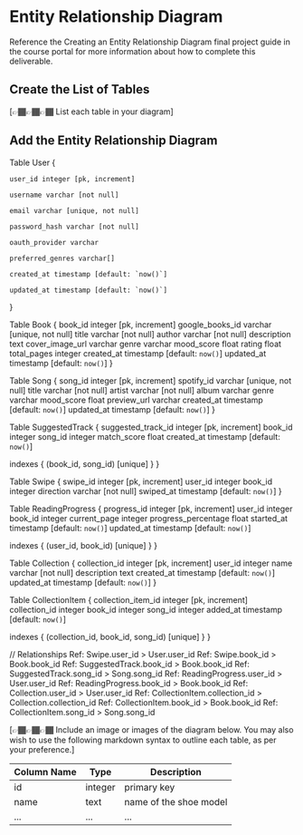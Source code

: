 # Entity Relationship Diagram

Reference the Creating an Entity Relationship Diagram final project guide in the course portal for more information about how to complete this deliverable.

## Create the List of Tables

[👉🏾👉🏾👉🏾 List each table in your diagram]

## Add the Entity Relationship Diagram

Table User {

    user_id integer [pk, increment]

    username varchar [not null]
  
    email varchar [unique, not null]
    
    password_hash varchar [not null]
    
    oauth_provider varchar
    
    preferred_genres varchar[]
    
    created_at timestamp [default: `now()`]
    
    updated_at timestamp [default: `now()`]
}

Table Book {
  book_id integer [pk, increment]
  google_books_id varchar [unique, not null]
  title varchar [not null]
  author varchar [not null]
  description text
  cover_image_url varchar
  genre varchar
  mood_score float
  rating float
  total_pages integer
  created_at timestamp [default: `now()`]
  updated_at timestamp [default: `now()`]
}

Table Song {
  song_id integer [pk, increment]
  spotify_id varchar [unique, not null]
  title varchar [not null]
  artist varchar [not null]
  album varchar
  genre varchar
  mood_score float
  preview_url varchar
  created_at timestamp [default: `now()`]
  updated_at timestamp [default: `now()`]
}

Table SuggestedTrack {
  suggested_track_id integer [pk, increment]
  book_id integer
  song_id integer
  match_score float
  created_at timestamp [default: `now()`]

  indexes {
    (book_id, song_id) [unique]
  }
}

Table Swipe {
  swipe_id integer [pk, increment]
  user_id integer
  book_id integer
  direction varchar [not null]
  swiped_at timestamp [default: `now()`]
}

Table ReadingProgress {
  progress_id integer [pk, increment]
  user_id integer
  book_id integer
  current_page integer
  progress_percentage float
  started_at timestamp [default: `now()`]
  updated_at timestamp [default: `now()`]

  indexes {
    (user_id, book_id) [unique]
  }
}

Table Collection {
  collection_id integer [pk, increment]
  user_id integer
  name varchar [not null]
  description text
  created_at timestamp [default: `now()`]
  updated_at timestamp [default: `now()`]
}

Table CollectionItem {
  collection_item_id integer [pk, increment]
  collection_id integer
  book_id integer
  song_id integer
  added_at timestamp [default: `now()`]

  indexes {
    (collection_id, book_id, song_id) [unique]
  }
}

// Relationships
Ref: Swipe.user_id > User.user_id
Ref: Swipe.book_id > Book.book_id
Ref: SuggestedTrack.book_id > Book.book_id
Ref: SuggestedTrack.song_id > Song.song_id
Ref: ReadingProgress.user_id > User.user_id
Ref: ReadingProgress.book_id > Book.book_id
Ref: Collection.user_id > User.user_id
Ref: CollectionItem.collection_id > Collection.collection_id
Ref: CollectionItem.book_id > Book.book_id
Ref: CollectionItem.song_id > Song.song_id

[👉🏾👉🏾👉🏾 Include an image or images of the diagram below. You may also wish to use the following markdown syntax to outline each table, as per your preference.]

| Column Name | Type | Description |
|-------------|------|-------------|
| id | integer | primary key |
| name | text | name of the shoe model |
| ... | ... | ... |
